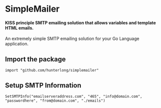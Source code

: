 # SimpleMailer
#### KISS principle SMTP emailing solution that allows variables and template HTML emails.

An extremely simple SMTP emailing solution for your Go Language application.

## Import the package
```
import "github.com/hunterlong/simplemailer"
```

## Setup SMTP Information
```
SetSMTPInfo("emailserveraddress.com", "465", "info@domain.com", "passwordhere", "from@domain.com", "./emails")
```
